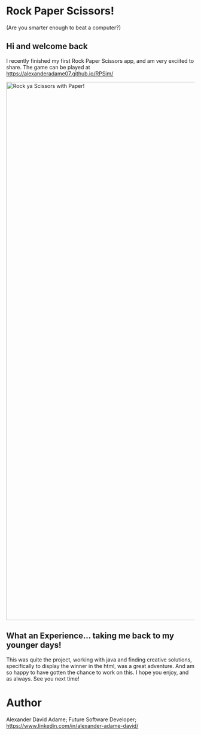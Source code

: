 # Rock Paper Scissors!
(Are you smarter enough to beat a computer?)

## Hi and welcome back
I recently finished my first Rock Paper Scissors app, and am very exciited to share. The game can be played at https://alexanderadame07.github.io/RPSim/

<img width="1440" alt="Rock ya Scissors with Paper!" src="https://user-images.githubusercontent.com/110954253/187625548-0126ead3-be35-4cf5-bbdf-d6e11643e02f.png">


## What an Experience... taking me back to my younger days!
This was quite the project, working with java and finding creative solutions, specifically to display the winner in the html, was a great adventure. And am so happy to have gotten the
chance to work on this. I hope you enjoy, and as always. See you next time!

# Author
Alexander David Adame; Future Software Developer; https://www.linkedin.com/in/alexander-adame-david/
